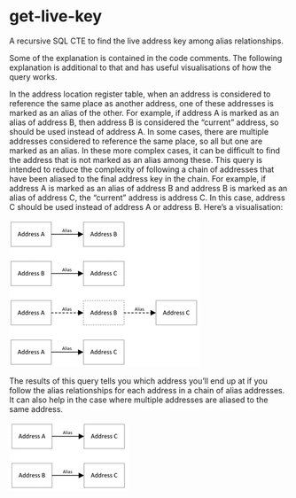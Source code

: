 # get-live-key
A recursive SQL CTE to find the live address key among alias relationships.

Some of the explanation is contained in the code comments. The following explanation is additional to that and has useful visualisations of how the query works.

In the address location register table, when an address is considered to reference the same place as another address, one of these addresses is marked as an alias of the other. For example, if address A is marked as an alias of address B, then address B is considered the “current” address, so should be used instead of address A. In some cases, there are multiple addresses considered to reference the same place, so all but one are marked as an alias. In these more complex cases, it can be difficult to find the address that is not marked as an alias among these. 
This query is intended to reduce the complexity of following a chain of addresses that have been aliased to the final address key in the chain. For example, if address A is marked as an alias of address B and address B is marked as an alias of address C, the “current” address is address C. In this case, address C should be used instead of address A or address B. Here’s a visualisation:

![alias_chain](visualisations/alias_chain.png)

The results of this query tells you which address you’ll end up at if you follow the alias relationships for each address in a chain of alias addresses. It can also help in the case where multiple addresses are aliased to the same address.
  
![alias_many_to_one](visualisations/alias_many_to_one.png)

